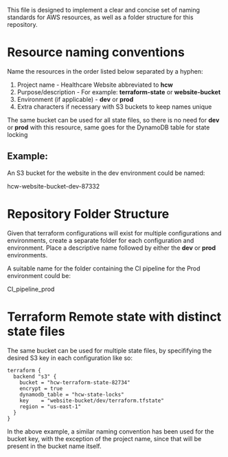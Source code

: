 This file is designed to implement a clear and concise set of naming standards for AWS resources, as well as a folder structure for this repository.

# Resource naming conventions
Name the resources in the order listed below separated by a hyphen:

1. Project name - Healthcare Website abbreviated to **hcw**
2. Purpose/description - For example: **terraform-state** or **website-bucket**
3. Environment (if applicable) - **dev** or **prod**
4. Extra characters if necessary with S3 buckets to keep names unique

The same bucket can be used for all state files, so there is no need for **dev** or **prod** with this resource, same goes for the DynamoDB table for state locking

## Example:
An S3 bucket for the website in the dev environment could be named:

hcw-website-bucket-dev-87332

# Repository Folder Structure
Given that terraform configurations will exist for multiple configurations and environments, create a separate folder for each configuration and environment. Place a descriptive name followed by either the **dev** or **prod** environments. 

A suitable name for the folder containing the CI pipeline for the Prod environment could be:

CI_pipeline_prod

# Terraform Remote state with distinct state files
The same bucket can be used for multiple state files, by specififying the desired S3 key in each configuration like so:

~~~
terraform {
  backend "s3" {
    bucket = "hcw-terraform-state-82734"
    encrypt = true    
    dynamodb_table = "hcw-state-locks"
    key    = "website-bucket/dev/terraform.tfstate"
    region = "us-east-1"
  }
}
~~~

In the above example, a similar naming convention has been used for the bucket key, with the exception of the project name, since that will be present in the bucket name itself. 